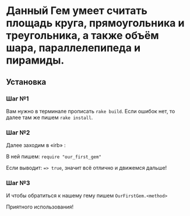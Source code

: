 # Данный Гем умеет считать площадь круга, прямоугольника и треугольника, а также объём шара, параллелепипеда и пирамиды.

## Установка

### Шаг №1
Вам нужно в терминале прописать ```rake build```.
Если ошибок нет, то далее там же пишем  ```rake install```.
### Шаг №2
Далее заходим  в «irb» :

В ней пишем: ``` require "our_first_gem" ```

Если выводит: ```=> true```, значит всё отлично и движемся дальше!

### Шаг №3
И чтобы обратиться к нашему гему пишем ```OurFirstGem.<method>```

Приятного использования!
